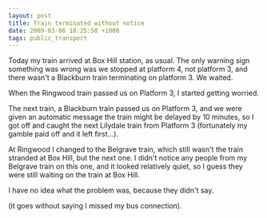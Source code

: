 ```yaml
---
layout: post
title: Train terminated without notice
date: 2009-03-06 18:25:58 +1000
tags: public_transport
---
```


Today my train arrived at Box Hill station, as usual. The only warning sign something was wrong was we stopped at platform 4, not platform 3, and there wasn't a Blackburn train terminating on platform 3. We waited.

When the Ringwood train passed us on Platform 3, I started getting worried.

The next train, a Blackburn train passed us on Platform 3, and we were given an automatic message the train might be delayed by 10 minutes, so I got off and caught the next Lilydale train from Platform 3 (fortunately my gamble paid off and it left first...).

At Ringwood I changed to the Belgrave train, which still wasn't the train stranded at Box Hill, but the next one. I didn't notice any people from my Belgrave train on this one, and it looked relatively quiet, so I guess they were still waiting on the train at Box Hill.

I have no idea what the problem was, because they didn't say.

(it goes without saying I missed my bus connection).
